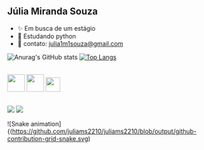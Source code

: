 ## Júlia Miranda Souza

- ✨ Em busca de um estágio
- 🌱 Estudando python
- 📲 contato: julia1m1souza@gmail.com

<div>
  
  ![Anurag's GitHub stats](https://github-readme-stats.vercel.app/api?username=juliams2210&show_icons=true&hide=contribs,prs&cache_seconds=86400&theme=cobalt)
  [![Top Langs](https://github-readme-stats.vercel.app/api/top-langs/?username=juliams2210&show_icons=true&hide=contribs,prs&cache_seconds=86400&theme=cobalt)](https://github.com/juliams2210/github-readme-stats)
</div>
<div style="display: inline_block"><br>
  <img aling="center" alte="ju-python" height="40" src="https://cdn.jsdelivr.net/gh/devicons/devicon@latest/icons/python/python-original.svg">
  <img aling="center" alte="ju-python" height="40" src="https://github.com/user-attachments/assets/d27147a3-2df0-4442-ac09-a7bdf429c660">
  <img aling="center" alte="ju-python" height="33" src="https://cdn.jsdelivr.net/gh/devicons/devicon@latest/icons/canva/canva-original.svg">
</div>

##
<div> 
  <a href = "https://www.linkedin.com/in/júlia-miranda-souza-355280282/"><img src="https://img.shields.io/badge/LinkedIn-0077B5?style=for-the-badge&logo=linkedin&logoColor=white"></a>
  <a href = "mailto:julia1m1souza@gmail.com"><img src="https://img.shields.io/badge/Gmail-D14836?style=fot-the-badge&logoColor=white" target="_blank"></a>

  ![Snake animation]{(https://github.com/juliams2210/juliams2210/blob/output/github-contribution-grid-snake.svg)

</div>

